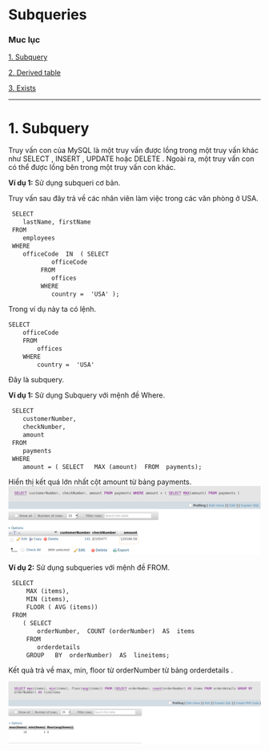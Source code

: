 # Subqueries

### Muc lục

[1. Subquery](#1)

[2. Derived table](#2)

[3. Exists](#3)

----


<a name ="1"></a>
# 1. Subquery

Truy vấn con của MySQL là một truy vấn được lồng trong một truy vấn khác như SELECT , INSERT , UPDATE   hoặc DELETE . Ngoài ra, một truy vấn con có thể được lồng bên trong một truy vấn con khác.

**Ví dụ 1:** Sử dụng subqueri cơ bản.

Truy vấn sau đây trả về các nhân viên làm việc trong các văn phòng ở USA.
```
 SELECT  
    lastName, firstName
 FROM 
    employees
 WHERE 
    officeCode  IN  ( SELECT  
            officeCode
         FROM 
            offices
         WHERE 
            country =  'USA' );
```
Trong ví dụ này ta có lệnh.
```
SELECT  
    officeCode
    FROM 
        offices
    WHERE 
        country =  'USA'
```
Đây là subquery.

**Ví dụ 1:** Sử dụng Subquery với mệnh đề Where.
```
 SELECT  
    customerNumber, 
    checkNumber, 
    amount
 FROM 
    payments
 WHERE 
    amount = ( SELECT   MAX (amount)  FROM  payments);
```

Hiển thị kết quá lớn nhất cột amount từ bảng payments.
![](sql/anh63.png)

**Ví dụ 2:** Sử dụng subqueries với mệnh đề FROM.

```
 SELECT  
     MAX (items), 
     MIN (items), 
     FLOOR ( AVG (items))
 FROM 
    ( SELECT  
        orderNumber,  COUNT (orderNumber)  AS  items
     FROM 
        orderdetails
     GROUP   BY  orderNumber)  AS  lineitems;
```
Kết quả trả về  max, min, floor từ orderNumber từ bảng orderdetails .

![](sql/anh62.png)



